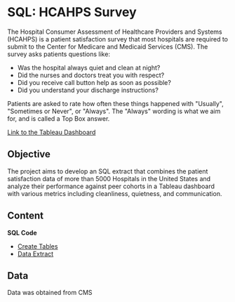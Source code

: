 # SQL: HCAHPS Survey
The Hospital Consumer Assessment of Healthcare Providers and Systems (HCAHPS) is a patient satisfaction survey that most hospitals are required to submit to the Center for Medicare and Medicaid Services (CMS). The survey asks patients questions like:
- Was the hospital always quiet and clean at night?
- Did the nurses and doctors treat you with respect?
- Did you receive call button help as soon as possible?
- Did you understand your discharge instructions?

Patients are asked to rate how often these things happened with "Usually", "Sometimes or Never", or "Always". The "Always" wording is what we aim for, and is called a Top Box answer.

[Link to the Tableau Dashboard](https://public.tableau.com/app/profile/ryan.lee1243/viz/2022HCAHPSPatientSatisfactionDashboard_17126979369780/HCAHPSDashboard)

## Objective
The project aims to develop an SQL extract that combines the patient satisfaction data of more than 5000 Hospitals in the United States and analyze their performance against peer cohorts in a Tableau dashboard with various metrics including cleanliness, quietness, and communication.

## Content
**SQL Code**
- [Create Tables](https://github.com/ryanpatricklee/HCAHPS_Survey/blob/main/SQL%20Code/Create%20Tables)
- [Data Extract](https://github.com/ryanpatricklee/HCAHPS_Survey/blob/main/SQL%20Code/Data%20Extract)

## Data
Data was obtained from CMS
